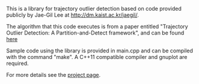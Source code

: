 This is a library for trajectory outlier detection based on code provided publicly by Jae-Gil Lee at http://dm.kaist.ac.kr/jaegil/.

The algorithm that this code executes is from a paper entitled "Trajectory Outlier Detection: A Partition-and-Detect framework", 
and can be found [here](http://dm.kaist.ac.kr/jaegil/papers/icde08.pdf)

Sample code using the library is provided in main.cpp and can be compiled with the command "make". A C++11 compatible compiler and gnuplot are required.

For more details see the [project page](hansenrl.github.io/trajectory/index.html).


